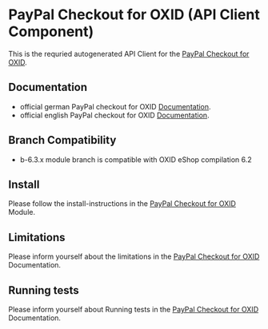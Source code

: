 # PayPal Checkout for OXID (API Client Component)

This is the requried autogenerated API Client for the [PayPal Checkout for OXID](https://github.com/OXID-eSales/paypal-module).

## Documentation

* official german PayPal checkout for OXID [Documentation](https://docs.oxid-esales.com/modules/paypal-checkout/de/latest/).
* official english PayPal checkout for OXID [Documentation](https://docs.oxid-esales.com/modules/paypal-checkout/en/latest/).

## Branch Compatibility

* b-6.3.x module branch is compatible with OXID eShop compilation 6.2

## Install

Please follow the install-instructions in the [PayPal Checkout for OXID](https://github.com/OXID-eSales/paypal-module) Module.

## Limitations

Please inform yourself about the limitations in the [PayPal Checkout for OXID](https://github.com/OXID-eSales/paypal-module) Documentation.

## Running tests

Please inform yourself about Running tests in the [PayPal Checkout for OXID](https://github.com/OXID-eSales/paypal-module) Documentation.